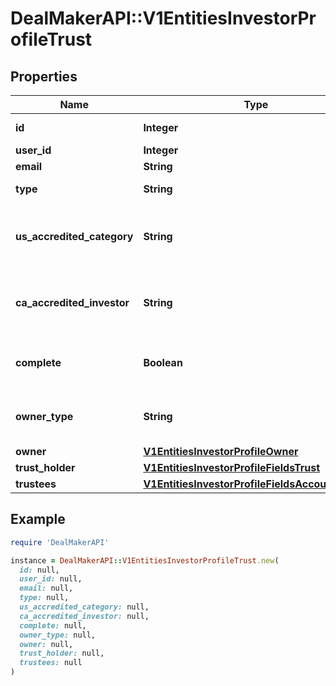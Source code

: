 # DealMakerAPI::V1EntitiesInvestorProfileTrust

## Properties

| Name | Type | Description | Notes |
| ---- | ---- | ----------- | ----- |
| **id** | **Integer** | Investor Profile id | [optional] |
| **user_id** | **Integer** | User id | [optional] |
| **email** | **String** | User email | [optional] |
| **type** | **String** | Investor Profile type | [optional] |
| **us_accredited_category** | **String** | The United States accredited investor information | [optional] |
| **ca_accredited_investor** | **String** | The Canadian accredited investor information | [optional] |
| **complete** | **Boolean** | To check if the profile is complete or not | [optional] |
| **owner_type** | **String** | Type of the investor profile owner | [optional] |
| **owner** | [**V1EntitiesInvestorProfileOwner**](V1EntitiesInvestorProfileOwner.md) |  | [optional] |
| **trust_holder** | [**V1EntitiesInvestorProfileFieldsTrust**](V1EntitiesInvestorProfileFieldsTrust.md) |  | [optional] |
| **trustees** | [**V1EntitiesInvestorProfileFieldsAccountHolder**](V1EntitiesInvestorProfileFieldsAccountHolder.md) |  | [optional] |

## Example

```ruby
require 'DealMakerAPI'

instance = DealMakerAPI::V1EntitiesInvestorProfileTrust.new(
  id: null,
  user_id: null,
  email: null,
  type: null,
  us_accredited_category: null,
  ca_accredited_investor: null,
  complete: null,
  owner_type: null,
  owner: null,
  trust_holder: null,
  trustees: null
)
```

